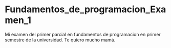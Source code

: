 # Fundamentos_de_programacion_Examen_1
Mi examen del primer parcial en fundamentos de programacion en primer semestre de la universidad. Te quiero mucho mamá.
